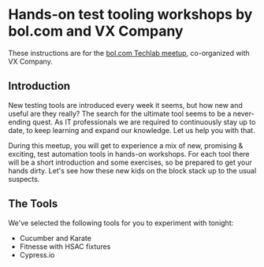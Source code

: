 # Hands-on test tooling workshops by bol.com and VX Company

These instructions are for the [bol.com Techlab meetup](https://www.meetup.com/bol-com-techlab/events/239206504/), co-organized with VX Company.

## Introduction

New testing tools are introduced every week it seems, but how new and useful are they really? The search for the ultimate tool seems to be a never-ending quest. As IT professionals we are required to continuously stay up to date, to keep learning and expand our knowledge. Let us help you with that. 

During this meetup, you will get to experience a mix of new, promising & exciting, test automation tools in hands-on workshops. For each tool there will be a short introduction and some exercises, so be prepared to get your hands dirty. Let's see how these new kids on the block stack up to the usual suspects.

## The Tools

We've selected the following tools for you to experiment with tonight:

* Cucumber and Karate
* Fitnesse with HSAC fixtures
* Cypress.io



